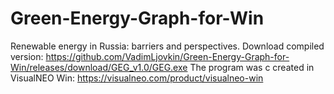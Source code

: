 # Green-Energy-Graph-for-Win
Renewable energy in Russia: barriers and perspectives.
Download compiled version: https://github.com/VadimLjovkin/Green-Energy-Graph-for-Win/releases/download/GEG_v1.0/GEG.exe
The program was c created in VisualNEO Win: https://visualneo.com/product/visualneo-win
